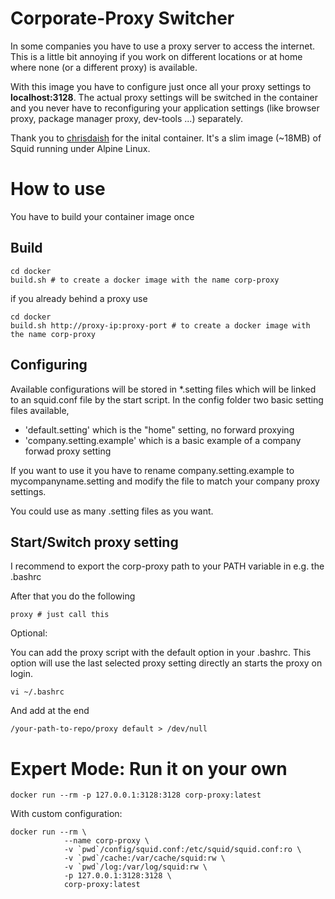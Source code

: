 Corporate-Proxy Switcher
=====

In some companies you have to use a proxy server to access the internet.
This is a little bit annoying if you work on different locations or
at home where none (or a different proxy) is available.

With this image you have to configure just once all your proxy
settings to **localhost:3128**. The actual proxy settings will be switched
in the container and you never have to reconfiguring your application
settings (like browser proxy, package manager proxy, dev-tools ...) separately.

Thank you to [chrisdaish](https://github.com/chrisdaish/docker-squid) for the inital container.
It's a slim image (~18MB) of Squid running under Alpine Linux.

How to use
=========

You have to build your container image once

Build
-----
```
cd docker
build.sh # to create a docker image with the name corp-proxy
```
if you already behind a proxy use
```
cd docker
build.sh http://proxy-ip:proxy-port # to create a docker image with the name corp-proxy
```

Configuring
-----------

Available configurations will be stored in *.setting files which will be
linked to an squid.conf file by the start script.
In the config folder two basic setting files available,
* 'default.setting' which is the "home" setting, no forward proxying
* 'company.setting.example' which is a basic example of a company forwad proxy setting

If you want to use it you have to rename company.setting.example to mycompanyname.setting
and modify the file to match your company proxy settings.

You could use as many .setting files as you want.


Start/Switch proxy setting
--------------------------

I recommend to export the corp-proxy path to your PATH variable in e.g. the .bashrc

After that you do the following

```
proxy # just call this
```

Optional:

You can add the proxy script with the default option in your .bashrc. 
This option will use the last selected proxy setting directly an starts the proxy on login.

```
vi ~/.bashrc
```
And add at the end

```
/your-path-to-repo/proxy default > /dev/null
```



Expert Mode: Run it on your own
==========

```
docker run --rm -p 127.0.0.1:3128:3128 corp-proxy:latest
```

With custom configuration:

```
docker run --rm \
            --name corp-proxy \
            -v `pwd`/config/squid.conf:/etc/squid/squid.conf:ro \
            -v `pwd`/cache:/var/cache/squid:rw \
            -v `pwd`/log:/var/log/squid:rw \
            -p 127.0.0.1:3128:3128 \
            corp-proxy:latest
```
